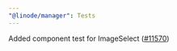 ```yaml
---
"@linode/manager": Tests
---
```


Added component test for ImageSelect ([#11570](https://github.com/linode/manager/pull/11570))
